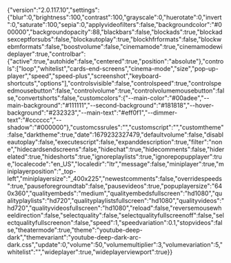 {"version":"2.0.117.10","settings":{"blur":0,"brightness":100,"contrast":100,"grayscale":0,"huerotate":0,"invert":0,"saturate":100,"sepia":0,"applyvideofilters":false,"backgroundcolor":"#000000","backgroundopacity":88,"blackbars":false,"blockads":true,"blockadsexceptforsubs":false,"blockautoplay":true,"blockhfrformats":false,"blockwebmformats":false,"boostvolume":false,"cinemamode":true,"cinemamodewideplayer":true,"controlbar":{"active":true,"autohide":false,"centered":true,"position":"absolute"},"controls":["loop","whitelist","cards-end-screens","cinema-mode","size","pop-up-player","speed","speed-plus","screenshot","keyboard-shortcuts","options"],"controlsvisible":false,"controlspeed":true,"controlspeedmousebutton":false,"controlvolume":true,"controlvolumemousebutton":false,"convertshorts":false,"customcolors":{"--main-color":"#00adee","--main-background":"#111111","--second-background":"#181818","--hover-background":"#232323","--main-text":"#eff0f1","--dimmer-text":"#cccccc","--shadow":"#000000"},"customcssrules":"","customscript":"","customtheme":false,"darktheme":true,"date":1679232327479,"defaultvolume":false,"disableautoplay":false,"executescript":false,"expanddescription":true,"filter":"none","hidecardsendscreens":false,"hidechat":true,"hidecomments":false,"hiderelated":true,"hideshorts":true,"ignoreplaylists":true,"ignorepopupplayer":true,"localecode":"en_US","localedir":"ltr","message":false,"miniplayer":true,"miniplayerposition":"_top-left","miniplayersize":"_400x225","newestcomments":false,"overridespeeds":true,"pauseforegroundtab":false,"pausevideos":true,"popuplayersize":"640x360","qualityembeds":"medium","qualityembedsfullscreen":"hd1080","qualityplaylists":"hd720","qualityplaylistsfullscreen":"hd1080","qualityvideos":"hd720","qualityvideosfullscreen":"hd1080","reload":false,"reversemousewheeldirection":false,"selectquality":false,"selectqualityfullscreenoff":false,"selectqualityfullscreenon":false,"speed":1,"speedvariation":0.1,"stopvideos":false,"theatermode":true,"theme":"youtube-deep-dark","themevariant":"youtube-deep-dark-arc-dark.css","update":0,"volume":50,"volumemultiplier":3,"volumevariation":5,"whitelist":"","wideplayer":true,"wideplayerviewport":true}}